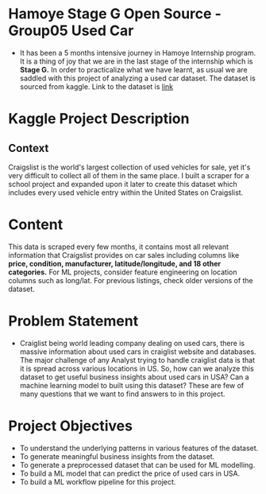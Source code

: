 # Hamoye Stage G Open Source - Group05 Used Car

* It has been a 5 months intensive journey in Hamoye Internship program. It is a thing of joy that we are in the last stage of the internship which is <b> Stage G.</b> In order to practicalize what we have learnt, as usual we are saddled with this project of analyzing a used car dataset. The dataset is sourced from kaggle. Link to the dataset is [link](https://www.kaggle.com/austinreese/craigslist-carstrucks-data) 

# Kaggle Project Description
## Context

Craigslist is the world's largest collection of used vehicles for sale, yet it's very difficult to collect all of them in the same place. I built a scraper for a school project and expanded upon it later to create this dataset which includes every used vehicle entry within the United States on Craigslist.

# Content

This data is scraped every few months, it contains most all relevant information that Craigslist provides on car sales including columns like <b> price, condition, manufacturer, latitude/longitude, and 18 other categories.</b> For ML projects, consider feature engineering on location columns such as long/lat. For previous listings, check older versions of the dataset.

# Problem Statement

* Craiglist being world leading company dealing on used cars, there is massive information about used cars in craiglist website and databases. The major challenge of any Analyst trying to handle craiglist data is that it is spread across various locations in US. So, how can we analyze this dataset to get useful business insights about used cars in USA? Can a machine learning model to built using this dataset? These are few of many questions that we want to find answers to in this project.

# Project Objectives
* To understand the underlying patterns in various features of the dataset.
* To generate meaningful business insights from the dataset.
* To generate a preprocessed dataset that can be used for ML modelling.
* To build a ML model that can predict the price of used cars in USA.
* To build a ML workflow pipeline for this project.
